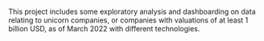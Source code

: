 This project includes some exploratory analysis and dashboarding on data relating to unicorn companies, or companies with valuations of at least 1 billion USD, as of March 2022 with different technologies.
